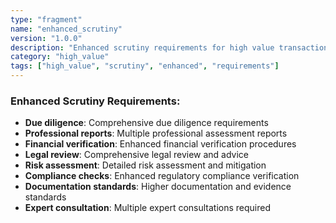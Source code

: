 ```yaml
---
type: "fragment"
name: "enhanced_scrutiny"
version: "1.0.0"
description: "Enhanced scrutiny requirements for high value transactions"
category: "high_value"
tags: ["high_value", "scrutiny", "enhanced", "requirements"]
---
```


### Enhanced Scrutiny Requirements:
- **Due diligence**: Comprehensive due diligence requirements
- **Professional reports**: Multiple professional assessment reports
- **Financial verification**: Enhanced financial verification procedures
- **Legal review**: Comprehensive legal review and advice
- **Risk assessment**: Detailed risk assessment and mitigation
- **Compliance checks**: Enhanced regulatory compliance verification
- **Documentation standards**: Higher documentation and evidence standards
- **Expert consultation**: Multiple expert consultations required

